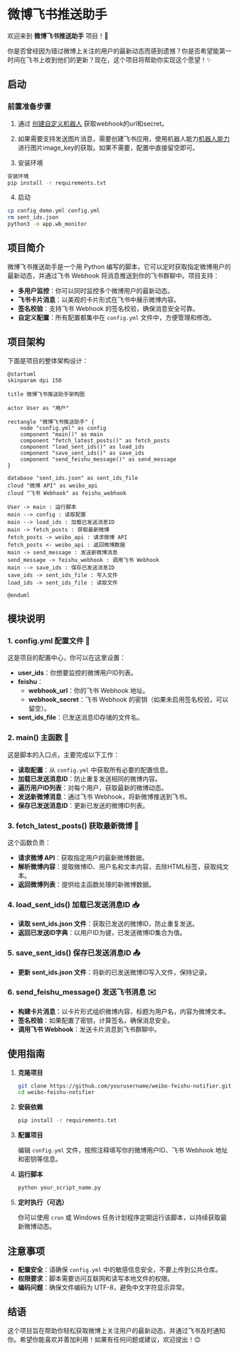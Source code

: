 # 微博飞书推送助手

欢迎来到 **微博飞书推送助手** 项目！🎉

你是否曾经因为错过微博上关注的用户的最新动态而感到遗憾？你是否希望能第一时间在飞书上收到他们的更新？现在，这个项目将帮助你实现这个愿望！✨

## 启动


### 前置准备步骤

1. 通过 [创建自定义机器人](https://open.larkoffice.com/document/client-docs/bot-v3/add-custom-bot?lang=zh-CN) 获取webhook的url和secret。

2. 如果需要支持发送图片消息，需要创建飞书应用，使用机器人能力[机器人能力](https://open.larkoffice.com/document/client-docs/bot-v3/bot-overview)进行图片image_key的获取。如果不需要，配置中直接留空即可。

3. 安装环境

```bash
安装环境
pip install -r requirements.txt
```

4. 启动

```bash
cp config_demo.yml config.yml
rm sent_ids.json
python3 -m app.wb_monitor
```

## 项目简介

微博飞书推送助手是一个用 Python 编写的脚本，它可以定时获取指定微博用户的最新动态，并通过飞书 Webhook 将消息推送到你的飞书群聊中。项目支持：

- **多用户监控**：你可以同时监控多个微博用户的最新动态。
- **飞书卡片消息**：以美观的卡片形式在飞书中展示微博内容。
- **签名校验**：支持飞书 Webhook 的签名校验，确保消息安全可靠。
- **自定义配置**：所有配置都集中在 `config.yml` 文件中，方便管理和修改。

## 项目架构

下面是项目的整体架构设计：

```plantuml
@startuml
skinparam dpi 150

title 微博飞书推送助手架构图

actor User as "用户"

rectangle "微博飞书推送助手" {
    node "config.yml" as config
    component "main()" as main
    component "fetch_latest_posts()" as fetch_posts
    component "load_sent_ids()" as load_ids
    component "save_sent_ids()" as save_ids
    component "send_feishu_message()" as send_message
}

database "sent_ids.json" as sent_ids_file
cloud "微博 API" as weibo_api
cloud "飞书 Webhook" as feishu_webhook

User -> main : 运行脚本
main --> config : 读取配置
main --> load_ids : 加载已发送消息ID
main -> fetch_posts : 获取最新微博
fetch_posts -> weibo_api : 请求微博 API
fetch_posts <- weibo_api : 返回微博数据
main -> send_message : 发送新微博消息
send_message -> feishu_webhook : 调用飞书 Webhook
main --> save_ids : 保存已发送消息ID
save_ids -> sent_ids_file : 写入文件
load_ids -> sent_ids_file : 读取文件

@enduml
```

## 模块说明

### 1. config.yml 配置文件 📄

这是项目的配置中心，你可以在这里设置：

- **user_ids**：你想要监控的微博用户ID列表。
- **feishu**：
  - **webhook_url**：你的飞书 Webhook 地址。
  - **webhook_secret**：飞书 Webhook 的密钥（如果未启用签名校验，可以留空）。
- **sent_ids_file**：已发送消息ID存储的文件名。

### 2. main() 主函数 🚀

这是脚本的入口点，主要完成以下工作：

- **读取配置**：从 `config.yml` 中获取所有必要的配置信息。
- **加载已发送消息ID**：防止重复发送相同的微博内容。
- **遍历用户ID列表**：对每个用户，获取最新的微博动态。
- **发送新微博消息**：通过飞书 Webhook，将新微博推送到飞书。
- **保存已发送消息ID**：更新已发送的微博ID列表。

### 3. fetch_latest_posts() 获取最新微博 📰

这个函数负责：

- **请求微博 API**：获取指定用户的最新微博数据。
- **解析微博内容**：提取微博ID、用户名和文本内容，去除HTML标签，获取纯文本。
- **返回微博列表**：提供给主函数处理的新微博数据。

### 4. load_sent_ids() 加载已发送消息ID 📥

- **读取 sent_ids.json 文件**：获取已发送的微博ID，防止重复发送。
- **返回已发送ID字典**：以用户ID为键，已发送微博ID集合为值。

### 5. save_sent_ids() 保存已发送消息ID 📤

- **更新 sent_ids.json 文件**：将新的已发送微博ID写入文件，保持记录。

### 6. send_feishu_message() 发送飞书消息 ✉️

- **构建卡片消息**：以卡片形式组织微博内容，标题为用户名，内容为微博文本。
- **签名校验**：如果配置了密钥，计算签名，确保消息安全。
- **调用飞书 Webhook**：发送卡片消息到飞书群聊中。

## 使用指南

1. **克隆项目**

   ```bash
   git clone https://github.com/yourusername/weibo-feishu-notifier.git
   cd weibo-feishu-notifier
   ```

2. **安装依赖**

   ```bash
   pip install -r requirements.txt
   ```

3. **配置项目**

   编辑 `config.yml` 文件，按照注释填写你的微博用户ID、飞书 Webhook 地址和密钥等信息。

4. **运行脚本**

   ```bash
   python your_script_name.py
   ```

5. **定时执行（可选）**

   你可以使用 `cron` 或 Windows 任务计划程序定期运行该脚本，以持续获取最新微博动态。

## 注意事项

- **配置安全**：请确保 `config.yml` 中的敏感信息安全，不要上传到公共仓库。
- **权限要求**：脚本需要访问互联网和读写本地文件的权限。
- **编码问题**：确保文件编码为 UTF-8，避免中文字符显示异常。

## 结语

这个项目旨在帮助你轻松获取微博上关注用户的最新动态，并通过飞书及时通知你。希望你能喜欢并善加利用！如果有任何问题或建议，欢迎提出！😊
